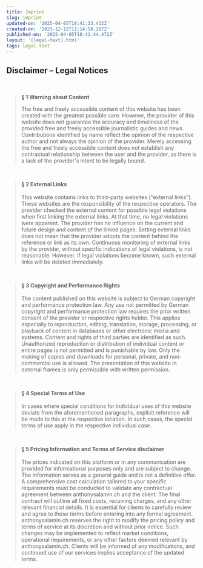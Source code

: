 ```yaml
---
title: Imprint
slug: imprint
updated-on: '2025-04-05T18:41:23.432Z'
created-on: '2023-12-12T11:14:58.287Z'
published-on: '2025-04-05T18:41:44.472Z'
layout: '[legal-text].html'
tags: legal-text
---
```


Disclaimer – Legal Notices
--------------------------

‍

> **§ 1 Warning about Content**  
>   
> The free and freely accessible content of this website has been created with the greatest possible care. However, the provider of this website does not guarantee the accuracy and timeliness of the provided free and freely accessible journalistic guides and news. Contributions identified by name reflect the opinion of the respective author and not always the opinion of the provider. Merely accessing the free and freely accessible content does not establish any contractual relationship between the user and the provider, as there is a lack of the provider's intent to be legally bound.

‍

> **§ 2 External Links**  
> ‍  
> This website contains links to third-party websites ("external links"). These websites are the responsibility of the respective operators. The provider checked the external content for possible legal violations when first linking the external links. At that time, no legal violations were apparent. The provider has no influence on the current and future design and content of the linked pages. Setting external links does not mean that the provider adopts the content behind the reference or link as its own. Continuous monitoring of external links by the provider, without specific indications of legal violations, is not reasonable. However, if legal violations become known, such external links will be deleted immediately.

‍

> **§ 3 Copyright and Performance Rights  
> ‍**  
> The content published on this website is subject to German copyright and performance protection law. Any use not permitted by German copyright and performance protection law requires the prior written consent of the provider or respective rights holder. This applies especially to reproduction, editing, translation, storage, processing, or playback of content in databases or other electronic media and systems. Content and rights of third parties are identified as such. Unauthorized reproduction or distribution of individual content or entire pages is not permitted and is punishable by law. Only the making of copies and downloads for personal, private, and non-commercial use is allowed. The presentation of this website in external frames is only permissible with written permission.

‍

> **§ 4 Special Terms of Use  
> ‍**  
> In cases where special conditions for individual uses of this website deviate from the aforementioned paragraphs, explicit reference will be made to this at the respective location. In such cases, the special terms of use apply in the respective individual case.

‍

> **§ 5 Pricing Information and Terms of Service disclaimer  
> ‍**  
> The prices indicated on this platform or in any communication are provided for informational purposes only and are subject to change. The information serves as a general guide and is not a definitive offer. A comprehensive cost calculation tailored to your specific requirements must be conducted to validate any contractual agreement between anthonysalamin.ch and the client. The final contract will outline all fixed costs, recurring charges, and any other relevant financial details. It is essential for clients to carefully review and agree to these terms before entering into any formal agreement. anthonysalamin.ch reserves the right to modify the pricing policy and terms of service at its discretion and without prior notice. Such changes may be implemented to reflect market conditions, operational requirements, or any other factors deemed relevant by anthonysalamin.ch. Clients will be informed of any modifications, and continued use of our services implies acceptance of the updated terms.
